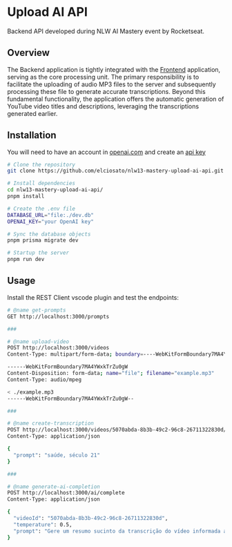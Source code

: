 # Upload AI API

Backend API developed during NLW AI Mastery event by Rocketseat.


## Overview

The Backend application is tightly integrated with the [Frontend](https://github.com/elciosato/nlw13-mastery-upload-ai-web) application, serving as the core processing unit. The primary responsibility is to facilitate the uploading of audio MP3 files to the server and subsequently processing these file to generate accurate transcriptions. Beyond this fundamental functionality, the application offers the automatic generation of YouTube video titles and descriptions, leveraging the transcriptions generated earlier.

## Installation

You will need to have an account in [openai.com](https://openai.com) and create an [api key](https://platform.openai.com/account/api-keys)

```bash
# Clone the repository
git clone https://github.com/elciosato/nlw13-mastery-upload-ai-api.git

# Install dependencies
cd nlw13-mastery-upload-ai-api/
pnpm install

# Create the .env file
DATABASE_URL="file:./dev.db"
OPENAI_KEY="your OpenAI key"

# Sync the database objects
pnpm prisma migrate dev

# Startup the server
pnpm run dev
```

## Usage

Install the REST Client vscode plugin and test the endpoints:

```bash
# @name get-prompts
GET http://localhost:3000/prompts

###

# @name upload-video
POST http://localhost:3000/videos
Content-Type: multipart/form-data; boundary=----WebKitFormBoundary7MA4YWxkTrZu0gW

------WebKitFormBoundary7MA4YWxkTrZu0gW
Content-Disposition: form-data; name="file"; filename="example.mp3"
Content-Type: audio/mpeg

< ./example.mp3
------WebKitFormBoundary7MA4YWxkTrZu0gW--

###

# @name create-transcription
POST http://localhost:3000/videos/5070abda-8b3b-49c2-96c8-26711322830d/transcription
Content-Type: application/json

{
  "prompt": "saúde, século 21"
}

###

# @name generate-ai-completion
POST http://localhost:3000/ai/complete
Content-Type: application/json

{
  "videoId": "5070abda-8b3b-49c2-96c8-26711322830d",
  "temperature": 0.5,
  "prompt": "Gere um resumo sucinto da transcrição do vídeo informada a seguir '''{transcription}'''"
}
```